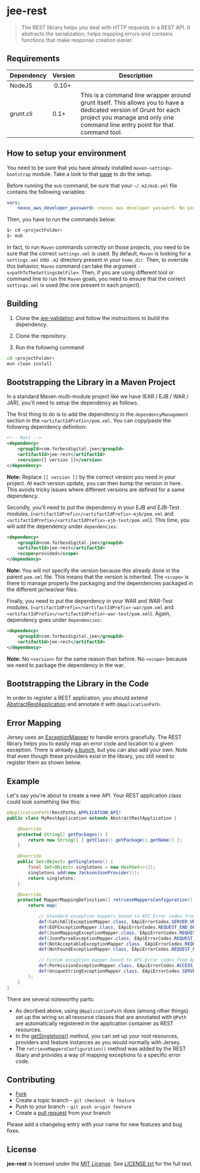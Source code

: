 # jee-rest

> The REST library helps you deal with HTTP requests in a REST API. It abstracts the serialization, helps mapping errors and contains functions that make response creation easier.

## Requirements

| Dependency | Version | Description |
| ---------- | ------- | ----------- |
| NodeJS | 0.10+ | |
| grunt.cli | 0.1+ | This is a command line wrapper around grunt itself. This allows you to have a dedicated version of Grunt for each project you manage and only one command line entry point for that command tool. |

## How to setup your environment

You need to be sure that you have already installed `maven-settings-bootstrap` module. Take a look to that [page][maven-bootstrap-project] to do the setup.

Before running the `msb` command, be sure that your `~/.m2/msb.yml` file contains the following variables:

```yml
vars:
	nexus_aws_developer_password: <nexus aws developer password. No password? Ask DevOps to get it>
```

Then, you have to run the commands below:

```bash
$> cd <projectFolder>
$> msb
```

In fact, to run `Maven` commands correctly on those projects, you need to be sure that the correct `settings.xml` is used. By default, `Maven` is looking for a `settings.xml` into `.m2` directory present in your `home_dir`. Then, to override this behavior, `Maven` command can take the argument `-s<pathToTheSettingsXmlFile>`. Then, if you are using different tool or command line to run the `Maven` goals, you need to ensure that the correct `settings.xml` is used (the one present in each project).

## Building

1. Clone the [jee-validation](https://github.com/lotaris/jee-validation) and follow the instructions to build the dependency.

2. Clone the repository.

3. Run the following command

```bash
cd <projectFolder>
mvn clean install
```

## Bootstrapping the Library in a Maven Project

In a standard Maven multi-module project like we have (EAR / EJB / WAR / JAR), you'll need to setup the dependency as
follows.

The first thing to do is to add the dependency in the `dependencyManagement` section in the `<artifactIdPrefix>/pom.xml`.
You can copy/paste the following dependency definition:

```xml
<!-- Rest -->
<dependency>
	<groupId>com.forbesdigital.jee</groupId>
	<artifactId>jee-rest</artifactId>
	<version>[[ version ]]</version>
</dependency>
```

**Note:** Replace `[[ version ]]` by the correct version you need in your project. At each version update, you can then
bump the version in here. This avoids tricky issues where different versions are defined for a same dependency.

Secondly, you'll need to put the dependency in your EJB and EJB-Test modules. (`<artifactIdPrefix>/<artifactIdPrefix>-ejb/pom.xml`
and `<artifactIdPrefix>/<artifactIdPrefix>-ejb-test/pom.xml`). This time, you will add the dependency under
`dependencies`:

```xml
<dependency>
	<groupId>com.forbesdigital.jee</groupId>
	<artifactId>jee-rest</artifactId>
	<scope>provided</scope>
</dependency>
```

**Note:** You will not specify the version because this already done in the parent `pom.xml` file. This means that the
version is inherited. The `<scope>` is there to manage properly the packaging and the dependencies packaged in the
different jar/war/ear files.

Finally, you need to put the dependency in your WAR and WAR-Test modules. (`<artifactIdPrefix>/<artifactIdPrefix>-war/pom.xml`
and `<artifactIdPrefix>/<artifactIdPrefix>-war-test/pom.xml`). Again, dependency goes under `dependencies`:

```xml
<dependency>
	<groupId>com.forbesdigital.jee</groupId>
	<artifactId>jee-rest</artifactId>
</dependency>
```

**Note:** No `<version>` for the same reason than before. No `<scope>` because we need to package the dependency in the
war.


## Bootstrapping the Library in the Code

In order to register a REST application, you should extend [AbstractRestApplication][AbstractRestApplication] and
annotate it with `@ApplicationPath`.


## Error Mapping

Jersey uses an [ExceptionMapper][ExceptionMapper] to handle errors gracefully. The REST library helps you to easily
map an error code and location to a given exception. There is already [a bunch][providers], but you can also add your
own. Note that even though these providers exist in the library, you still need to register them as shown below.


## Example

Let's say you're about to create a new API. Your REST application class could look something like this:

```java
@ApplicationPath(RestPaths.APPLICATION_API)
public class MyRestApplication extends AbstractRestApplication {

	@Override
	protected String[] getPackages() {
		return new String[] { getClass().getPackage().getName() };
	}

	@Override
	public Set<Object> getSingletons() {
		final Set<Object> singletons = new HashSet<>(2);
		singletons.add(new JacksonJsonProvider());
		return singletons;
	}

	@Override
	protected MapperMappingDefinition[] retrieveMappersConfiguration() {
		return map(

			// Standard exception mappers bound to API Error codes from App
			def(CatchAllExceptionMapper.class, EApiErrorCodes.SERVER_UNEXPECTED),
			def(EOFExceptionMapper.class, EApiErrorCodes.REQUEST_END_OF_INPUT),
			def(JsonMappingExceptionMapper.class, EApiErrorCodes.REQUEST_BAD_JSON_VALUE_TYPE),
			def(JsonParseExceptionMapper.class, EApiErrorCodes.REQUEST_INVALID_JSON),
			def(NotAcceptableExceptionMapper.class, EApiErrorCodes.REQUEST_UNACCEPTABLE_MEDIA_TYPE),
			def(NotFoundExceptionMapper.class, EApiErrorCodes.REQUEST_RESOURCE_NOT_FOUND),

			// Custom exception mapper bound to API Error codes from App
			def(PermissionExceptionMapper.class, EApiErrorCodes.ACCESS_REQUIRED_PERMISSION_MISSING),
			def(UniqueStringExceptionMapper.class, EApiErrorCodes.SERVER_KEY_GENERATION_FAILED)
		);
	}
}
```

There are several noteworthy parts:

  - As decribed above, using `@ApplicationPath` does (among other things) set up the wiring so all resource classes
    that are annotated with `@Path` are automatically registered in the application container as REST resources.
  - In the [getSingletons()][getSingletons] method, you can set up your root resources, providers and feature instances
    as you would normally with Jersey.
  - The `retrieveMappersConfiguration()` method was added by the REST libary and provides a way of mapping exceptions to
    a specific error code.

## Contributing

* [Fork](https://help.github.com/articles/fork-a-repo)
* Create a topic branch - `git checkout -b feature`
* Push to your branch - `git push origin feature`
* Create a [pull request](http://help.github.com/pull-requests/) from your branch

Please add a changelog entry with your name for new features and bug fixes.

## License

**jee-rest** is licensed under the [MIT License](http://opensource.org/licenses/MIT).
See [LICENSE.txt](LICENSE.txt) for the full text.

[AbstractRestApplication]: src/main/java/com/forbesdigital/jee/rest/AbstractRestApplication.java
[ExceptionMapper]: https://jersey.java.net/apidocs/2.11/jersey/javax/ws/rs/ext/ExceptionMapper.html
[getSingletons]: https://jersey.java.net/apidocs/2.11/jersey/javax/ws/rs/core/Application.html#getSingletons()
[providers]: src/main/java/com/forbesdigital/jee/rest/providers
[maven-bootstrap-project]: https://github.com/lotaris/maven-settings-bootstrap
